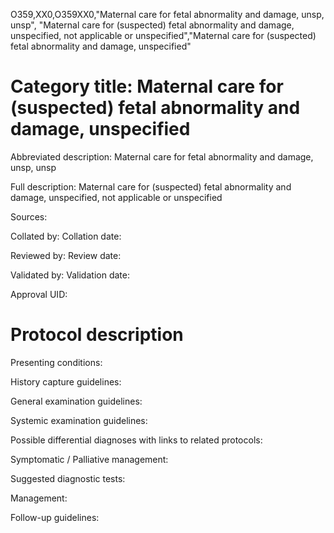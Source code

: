 O359,XX0,O359XX0,"Maternal care for fetal abnormality and damage, unsp, unsp", "Maternal care for (suspected) fetal abnormality and damage, unspecified, not applicable or unspecified","Maternal care for (suspected) fetal abnormality and damage, unspecified"
# Category title: Maternal care for (suspected) fetal abnormality and damage, unspecified

Abbreviated description: Maternal care for fetal abnormality and damage, unsp, unsp

Full description: Maternal care for (suspected) fetal abnormality and damage, unspecified, not applicable or unspecified

Sources:

Collated by:
Collation date:

Reviewed by:
Review date:

Validated by:
Validation date:

Approval UID:

# Protocol description

Presenting conditions:

History capture guidelines:

General examination guidelines:

Systemic examination guidelines:

Possible differential diagnoses with links to related protocols:

Symptomatic / Palliative management:

Suggested diagnostic tests:

Management:

Follow-up guidelines:
